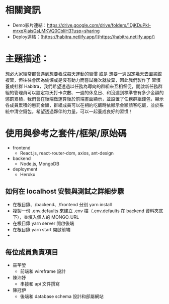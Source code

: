 # 相關資訊
- Demo影片連結：https://drive.google.com/drive/folders/1DjKDuPkl-mrxqXiaisGsLMKVQ0CbliH3?usp=sharing
- Deploy連結：[https://habitra.netlify.app/](https://habitra.netlify.app/)

# 主題描述：
想必大家經常都會遇到想要養成每天運動的習慣 或是 想要一週固定幾天去圖書館複習，但往往會因為偷懶或是沒有動力而嘗試幾次就放棄，因此我們製作了 習慣養成社群 Habitra，我們希望透過以任務為導向的群組來互相督促，開啟新任務群組的管理員可以設定每天打卡次數、一週的休息日、和沒達到標準會有多少金額的懲罰累積，我們會在後端做運算後於前端畫面顯示，並設置了任務群組錢包，顯示各成員累積的懲罰金額，群組成員可以在相約吃飯時依顯示金額請客吃飯，並於系統中清空錢包。希望透過夥伴的力量，可以一起養成良好的習慣！

# 使用與參考之套件/框架/原始碼
- frontend
    - React.js, react-router-dom, axios, ant-design
- backend
    - Node.js, MongoDB
- deployment
    - Heroku

## 如何在 localhost 安裝與測試之詳細步驟
- 在根目錄、/backend、/frontend 分別 yarn install
- 複製一份 .env.defaults 來建立 .env 檔（.env.defaults 在 backend 資料夾底下），並填入個人的 MONGO_URL 
- 在根目錄 yarn server 開啟後端
- 在根目錄 yarn start 開啟前端
- 

## 每位成員負責項目
- 巫芊瑩
    - 前端和 wireframe 設計
- 陳沛妤
    - 串接和 api 文件撰寫
- 陳冠伊
    - 後端和 database schema 設計和部屬網站
